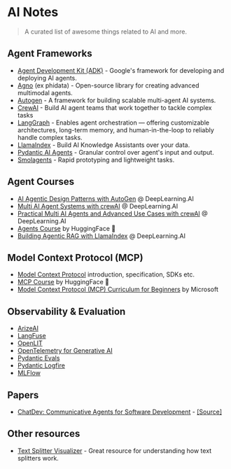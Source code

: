# AI Notes

> A curated list of awesome things related to AI and more.


## Agent Frameworks

- [Agent Development Kit (ADK)](https://google.github.io/adk-docs/) - Google's framework for developing and deploying AI agents.
- [Agno](https://www.agno.com/) (ex phidata) - Open-source library for creating advanced multimodal agents.
- [Autogen](https://microsoft.github.io/autogen/stable//index.html) - A framework for building scalable multi-agent AI systems.
- [CrewAI](https://www.crewai.com/) - Build AI agent teams that work together to tackle complex tasks
- [LangGraph](https://www.langchain.com/langgraph) - Enables agent orchestration — offering customizable architectures, long-term memory, and human-in-the-loop to reliably handle complex tasks.
- [LlamaIndex](https://www.llamaindex.ai/) - Build AI Knowledge Assistants over your data.
- [Pydantic AI Agents](https://ai.pydantic.dev/agents/) - Granular control over agent's input and output.
- [Smolagents](https://smolagents.org/) - Rapid prototyping and lightweight tasks.

## Agent Courses

- [AI Agentic Design Patterns with AutoGen](https://www.deeplearning.ai/short-courses/ai-agentic-design-patterns-with-autogen/) @ DeepLearning.AI
- [Multi AI Agent Systems with crewAI](https://www.deeplearning.ai/short-courses/multi-ai-agent-systems-with-crewai/) @ DeepLearning.AI
- [Practical Multi AI Agents and Advanced Use Cases with crewAI](https://www.deeplearning.ai/short-courses/practical-multi-ai-agents-and-advanced-use-cases-with-crewai/) @ DeepLearning.AI
- [Agents Course](https://huggingface.co/learn/agents-course/unit2/langgraph/introduction) by HuggingFace 🤗
- [Building Agentic RAG with LlamaIndex](https://www.deeplearning.ai/short-courses/building-agentic-rag-with-llamaindex/) @ DeepLearning.AI

## Model Context Protocol (MCP)

- [Model Context Protocol](https://modelcontextprotocol.io/) introduction, specification, SDKs etc. 
- [MCP Course](https://huggingface.co/learn/mcp-course/) by HuggingFace 🤗
- [Model Context Protocol (MCP) Curriculum for Beginners](https://github.com/microsoft/mcp-for-beginners) by Microsoft

## Observability & Evaluation

- [ArizeAI](https://arize.com/)
- [LangFuse](https://langfuse.com/)
- [OpenLIT](https://openlit.io/)
- [OpenTelemetry for Generative AI](https://opentelemetry.io/blog/2024/otel-generative-ai/)
- [Pydantic Evals](https://ai.pydantic.dev/evals/)
- [Pydantic Logfire](https://pydantic.dev/logfire) 
- [MLFlow](https://mlflow.org/docs/latest/llms/)

## Papers

- [ChatDev: Communicative Agents for Software Development](https://arxiv.org/abs/2307.07924) - [[Source]](https://github.com/OpenBMB/ChatDev)

## Other resources

- [Text Splitter Visualizer](https://textsplittervisualizer.com/en) - Great resource for understanding how text splitters work.
